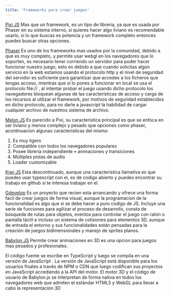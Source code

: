 ```yaml
---
title: 'Frameworks para crear juegos'
---
```


<p><a href="https://www.pixijs.com">Pixi JS</a>  Mas que un framework, es un tipo de libreria, ya que es usada por Phaser en su sistema interno, si quieres hacer algo liviano es recomendable usarlo, si lo que buscas es potencia y un framework completo entonces puedes buscar otras opciones.</p>
<p><a href="http://phaser.io">Phaser</a> Es uno de los frameworks mas usados por la comunidad, debido a que es muy completo, y permite usar webgl en los navegadores que lo soporten, es necesario tener corriendo un servidor para poder hacer funcionar nuestro juego, esto es debido a que cuando solicitas algún servicio en la web estamos usando el protocolo http y el nivel de seguridad del servidor es suficiente para garantizar que accedes a los ficheros que tengas acceso, mientras que si lo pones a funcionar en local se usa el protocolo file:// , al intentar probar el juego usando dicho protocolo los navegadores bloquean algunas de las características de acceso y carga de los recursos al utilizar el framework, por motivos de seguridad establecidos en dicho protocolo, para no darle a javascript la habilidad de cargar cualquier archivo de nuestros sistema de archivo.</p>
<p><a href="http://www.melonjs.org">Melon JS</a> Es parecido a Pixi, su caracteristica principal es que se enfoca en ser liviano y menos complejo y pesado que opciones como phaser, acontinuacion algunas caracteristicas del mismo: </p>
<ol>
<li>Es muy ligero</li>
<li>Compatible con todos los navegadores populares</li>
<li>Posee librería independiente • animaciones y transiciones </li>
<li>Múltiples pistas de audio</li>
<li>Loader customizable</li>
</ol>
<p><a href="http://www.kiwijs.org">Kiwi JS</a> Esta descontinuado, aunque una caracteristica llamativa es que puedes usar typescript con el, es de codigo abierto y puedes encontrar su trabajo en github si te interesa trabajar en el.</p>
<p><a href="https://gdevelop-app.com">Gdevelop</a> Es un proyecto que recien esta arrancando y ofrece una forma facil de crear juegos de forma visual, aunque la programacion de la funcionalidad es algo que si se debe hacer a puro codigo de JS.
Incluye una serie de funciones para agilizar el proceso de desarrollo, consta de búsqueda de rutas para objetos, eventos para controlar el juego con ratón o pantalla táctil e incluso un sistema de colisiones para elementos 3D, aunque de entrada el entorno y sus funcionalidades están pensadas para la creación de juegos bidimensionales y manejo de sprites planos.</p>
<p><a href="https://www.babylonjs.com">Babylon JS</a> Permite crear animaciones en 3D es una opcion para juegos mas pesados y profesionales.</p>
<p>El código fuente se escribe en TypeScript y luego se compila en una versión de JavaScript . La versión de JavaScript está disponible para los usuarios finales a través de NPM o CDN que luego codifican sus proyectos en JavaScript accediendo a la API del motor. El motor 3D y el código de usuario de Babylon.js se interpretan de forma nativa en todos los navegadores web que admiten el estándar HTML5 y WebGL para llevar a cabo la representación 3D </p>